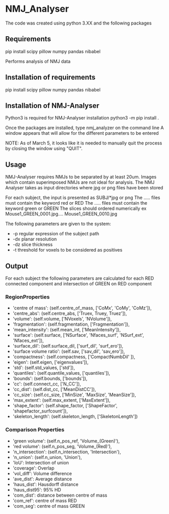 # NMJ_Analyser
The code was created using python 3.XX and the following packages
## Requirements
pip install scipy pillow numpy pandas nibabel


Performs analysis of NMJ data 

## Installation of requirements
pip install scipy pillow numpy pandas nibabel

## Installation of NMJ-Analyser
Python3 is required for NMJ-Analyser installation
python3 -m pip install .

Once the packages are installed, type nmj_analyzer on the command line
A window appears that will allow for the different parameters to be entered

NOTE: As of March 5, it looks like it is needed to manually quit the process by closing the window using "QUIT".


## Usage

NMJ-Analyser requires NMJs to be separated by at least 20um. Images which contain superimposed NMJs are not ideal for analysis.
The NMJ Analyser takes as input directories where jpg or png files have been stored 

For each subject, the input is presented as 
SUBJ/*jpg or png
The ..... files must contain the keyword red or RED
The ..... files must contain the keyword green or GREEN
The slices should ordered numerically ex Mouse1_GREEN_0001.jpg.... Mouse1_GREEN_0010.jpg

The following parameters are given to the system:
 - -p regular expression of the subject path
 - -dx planar resolution
 - -dz slice thickness
 - -t threshold for voxels to be considered as positives
 
## Output
 For each subject the following parameters are calculated for each RED connected component and intersection of GREEN on RED component
 
### RegionProperties
 - 'centre of mass': (self.centre_of_mass, ['CoMx',
                                                     'CoMy',
                                                     'CoMz']),
 - 'centre_abs': (self.centre_abs, ['Truex, Truey, Truez']),
 - 'volume': (self.volume,
                       ['NVoxels', 'NVolume']),
 - 'fragmentation': (self.fragmentation, ['Fragmentation']),
 - 'mean_intensity': (self.mean_int, ['MeanIntensity']),
 - 'surface': (self.surface, ['NSurface', 'Nfaces_surf',
                                       'NSurf_ext', 'Nfaces_ext']),
 - 'surface_dil': (self.surface_dil, ['surf_dil', 'surf_ero']),
 - 'surface volume ratio': (self.sav, ['sav_dil', 'sav_ero']),
 - 'compactness': (self.compactness, ['CompactNumbDil'
                                               ]),
 - 'eigen': (self.eigen, ['eigenvalues']),
 - 'std': (self.std_values, ['std']),
 - 'quantiles': (self.quantile_values, ['quantiles']),
 - 'bounds': (self.bounds, ['bounds']),
 - 'cc': (self.connect_cc, ['N_CC']),
 - 'cc_dist': (self.dist_cc, ['MeanDistCC']),
 - 'cc_size': (self.cc_size, ['MinSize', 'MaxSize', 'MeanSize']),
 - 'max_extent': (self.max_extent, ['MaxExtent']),
 - 'shape_factor': (self.shape_factor, ['ShapeFactor',
                                                 'shapefactor_surfcount']),
 - 'skeleton_length': (self.skeleton_length, ['SkeletonLength'])
 
### Comparison Properties
 - 'green volume': (self.n_pos_ref, 'Volume_(Green)'),
 - 'red volume': (self.n_pos_seg, 'Volume_(Red)'),
 - 'n_intersection': (self.n_intersection, 'Intersection'),
 - 'n_union': (self.n_union, 'Union'),
 - 'IoU': Intersection of union
 - 'coverage': Overlap        
 - 'vol_diff': Volume difference
 - 'ave_dist': Average distance
 - 'haus_dist': Hausdorff distance
 - 'haus_dist95': 95% HD
 - 'com_dist': distance between centre of mass
 - 'com_ref': centre of mass RED
 - 'com_seg': centre of mass GREEN

